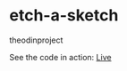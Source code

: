# etch-a-sketch
theodinproject

See the code in action:
[Live](https://ktrebor.github.io/etch-a-sketch/)

